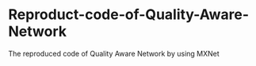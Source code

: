 # Reproduct-code-of-Quality-Aware-Network
The reproduced code of Quality Aware Network by using MXNet 
